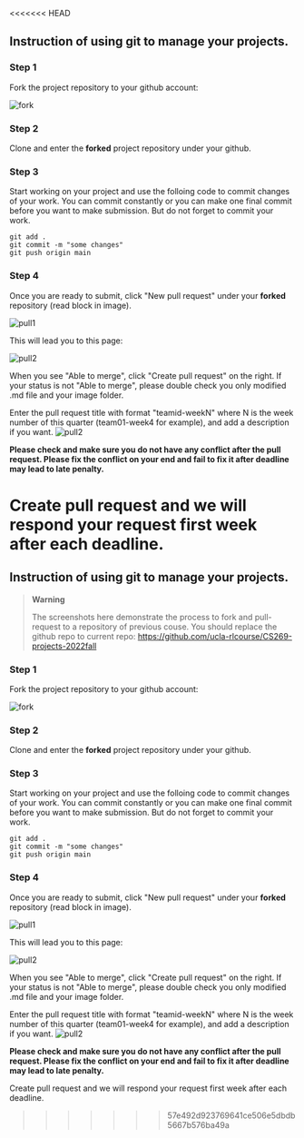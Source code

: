 <<<<<<< HEAD
## Instruction of using git to manage your projects.

### Step 1

Fork the project repository to your github account:

![fork](/assets/images/team00/fork.png)

### Step 2

Clone and enter the **forked** project repository under your github.

### Step 3

Start working on your project and use the folloing code to commit changes of your work. You can commit constantly or you can make one final commit before you want to make submission. But do not forget to commit your work.
```
git add .
git commit -m "some changes"
git push origin main
```

### Step 4

Once you are ready to submit, click "New pull request" under your **forked** repository (read block in image).

![pull1](/assets/images/team00/pull_request.png)

This will lead you to this page:

![pull2](/assets/images/team00/make_request.png)

When you see "Able to merge", click "Create pull request" on the right. If your status is not "Able to merge", please double check you only modified .md file and your image folder.

Enter the pull request title with format "teamid-weekN" where N is the week number of this quarter (team01-week4 for example), and add a description if you want.
![pull2](/assets/images/team00/comment_pull_request.png)

**Please check and make sure you do not have any conflict after the pull request. Please fix the conflict on your end and fail to fix it after deadline may lead to late penalty.**

Create pull request and we will respond your request first week after each deadline.
=======
## Instruction of using git to manage your projects.

> **Warning**
>
> The screenshots here demonstrate the process to fork and pull-request to a repository of previous couse.
> You should replace the github repo to current repo:  https://github.com/ucla-rlcourse/CS269-projects-2022fall


### Step 1

Fork the project repository to your github account:

![fork](/assets/images/team00/fork.png)

### Step 2

Clone and enter the **forked** project repository under your github.

### Step 3

Start working on your project and use the folloing code to commit changes of your work. You can commit constantly or you can make one final commit before you want to make submission. But do not forget to commit your work.
```
git add .
git commit -m "some changes"
git push origin main
```

### Step 4

Once you are ready to submit, click "New pull request" under your **forked** repository (read block in image).

![pull1](/assets/images/team00/pull_request.png)

This will lead you to this page:

![pull2](/assets/images/team00/make_request.png)

When you see "Able to merge", click "Create pull request" on the right. If your status is not "Able to merge", please double check you only modified .md file and your image folder.

Enter the pull request title with format "teamid-weekN" where N is the week number of this quarter (team01-week4 for example), and add a description if you want.
![pull2](/assets/images/team00/comment_pull_request.png)

**Please check and make sure you do not have any conflict after the pull request. Please fix the conflict on your end and fail to fix it after deadline may lead to late penalty.**

Create pull request and we will respond your request first week after each deadline.
>>>>>>> 57e492d923769641ce506e5dbdb5667b576ba49a
